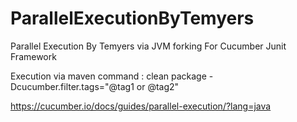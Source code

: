 # ParallelExecutionByTemyers
Parallel Execution By Temyers via JVM forking For Cucumber Junit Framework

Execution via maven command : clean package -Dcucumber.filter.tags="@tag1 or @tag2"

https://cucumber.io/docs/guides/parallel-execution/?lang=java
